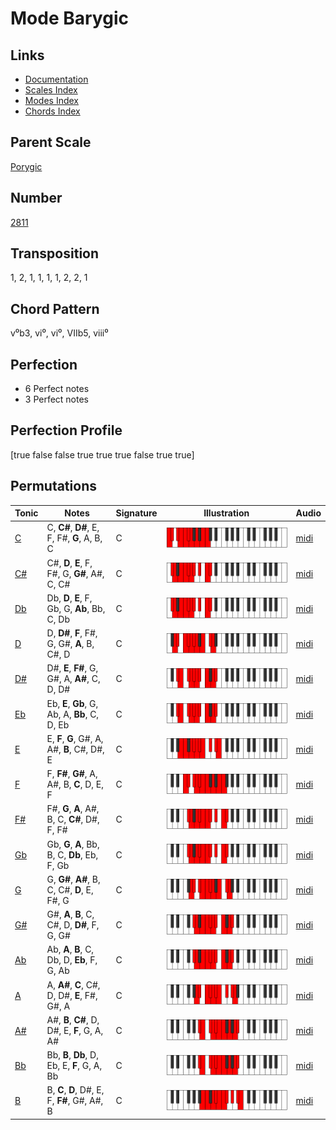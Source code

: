 # Mode Barygic

## Links

- [Documentation](README.md)
- [Scales Index](Scales.md)
- [Modes Index](Modes.md)
- [Chords Index](Chords.md)

## Parent Scale

[Porygic](ScalePorygic.md)

## Number

[2811](https://ianring.com/musictheory/scales/2811)

## Transposition

1, 2, 1, 1, 1, 1, 2, 2, 1

## Chord Pattern

v⁰b3, vi⁰, vi⁰, VIIb5, viii⁰

## Perfection

- 6 Perfect notes
- 3 Perfect notes

## Perfection Profile

[true false false true true true false true true]

## Permutations

| Tonic | Notes | Signature | Illustration | Audio |
|-------|-------|-----------|--------------|-------|
| [C](ModeCNaturalBarygic.md) | C, **C#**, **D#**, E, F, F#, **G**, A, B, C | C | ![CNaturalBarygic](ModeCNaturalBarygic.png) | [midi](https://github.com/edipermadi/music/blob/main/docs/ModeCNaturalBarygic.mid?raw=true) |
| [C#](ModeCSharpBarygic.md) | C#, **D**, **E**, F, F#, G, **G#**, A#, C, C# | C | ![CSharpBarygic](ModeCSharpBarygic.png) | [midi](https://github.com/edipermadi/music/blob/main/docs/ModeCSharpBarygic.mid?raw=true) |
| [Db](ModeDFlatBarygic.md) | Db, **D**, **E**, F, Gb, G, **Ab**, Bb, C, Db | C | ![DFlatBarygic](ModeDFlatBarygic.png) | [midi](https://github.com/edipermadi/music/blob/main/docs/ModeDFlatBarygic.mid?raw=true) |
| [D](ModeDNaturalBarygic.md) | D, **D#**, **F**, F#, G, G#, **A**, B, C#, D | C | ![DNaturalBarygic](ModeDNaturalBarygic.png) | [midi](https://github.com/edipermadi/music/blob/main/docs/ModeDNaturalBarygic.mid?raw=true) |
| [D#](ModeDSharpBarygic.md) | D#, **E**, **F#**, G, G#, A, **A#**, C, D, D# | C | ![DSharpBarygic](ModeDSharpBarygic.png) | [midi](https://github.com/edipermadi/music/blob/main/docs/ModeDSharpBarygic.mid?raw=true) |
| [Eb](ModeEFlatBarygic.md) | Eb, **E**, **Gb**, G, Ab, A, **Bb**, C, D, Eb | C | ![EFlatBarygic](ModeEFlatBarygic.png) | [midi](https://github.com/edipermadi/music/blob/main/docs/ModeEFlatBarygic.mid?raw=true) |
| [E](ModeENaturalBarygic.md) | E, **F**, **G**, G#, A, A#, **B**, C#, D#, E | C | ![ENaturalBarygic](ModeENaturalBarygic.png) | [midi](https://github.com/edipermadi/music/blob/main/docs/ModeENaturalBarygic.mid?raw=true) |
| [F](ModeFNaturalBarygic.md) | F, **F#**, **G#**, A, A#, B, **C**, D, E, F | C | ![FNaturalBarygic](ModeFNaturalBarygic.png) | [midi](https://github.com/edipermadi/music/blob/main/docs/ModeFNaturalBarygic.mid?raw=true) |
| [F#](ModeFSharpBarygic.md) | F#, **G**, **A**, A#, B, C, **C#**, D#, F, F# | C | ![FSharpBarygic](ModeFSharpBarygic.png) | [midi](https://github.com/edipermadi/music/blob/main/docs/ModeFSharpBarygic.mid?raw=true) |
| [Gb](ModeGFlatBarygic.md) | Gb, **G**, **A**, Bb, B, C, **Db**, Eb, F, Gb | C | ![GFlatBarygic](ModeGFlatBarygic.png) | [midi](https://github.com/edipermadi/music/blob/main/docs/ModeGFlatBarygic.mid?raw=true) |
| [G](ModeGNaturalBarygic.md) | G, **G#**, **A#**, B, C, C#, **D**, E, F#, G | C | ![GNaturalBarygic](ModeGNaturalBarygic.png) | [midi](https://github.com/edipermadi/music/blob/main/docs/ModeGNaturalBarygic.mid?raw=true) |
| [G#](ModeGSharpBarygic.md) | G#, **A**, **B**, C, C#, D, **D#**, F, G, G# | C | ![GSharpBarygic](ModeGSharpBarygic.png) | [midi](https://github.com/edipermadi/music/blob/main/docs/ModeGSharpBarygic.mid?raw=true) |
| [Ab](ModeAFlatBarygic.md) | Ab, **A**, **B**, C, Db, D, **Eb**, F, G, Ab | C | ![AFlatBarygic](ModeAFlatBarygic.png) | [midi](https://github.com/edipermadi/music/blob/main/docs/ModeAFlatBarygic.mid?raw=true) |
| [A](ModeANaturalBarygic.md) | A, **A#**, **C**, C#, D, D#, **E**, F#, G#, A | C | ![ANaturalBarygic](ModeANaturalBarygic.png) | [midi](https://github.com/edipermadi/music/blob/main/docs/ModeANaturalBarygic.mid?raw=true) |
| [A#](ModeASharpBarygic.md) | A#, **B**, **C#**, D, D#, E, **F**, G, A, A# | C | ![ASharpBarygic](ModeASharpBarygic.png) | [midi](https://github.com/edipermadi/music/blob/main/docs/ModeASharpBarygic.mid?raw=true) |
| [Bb](ModeBFlatBarygic.md) | Bb, **B**, **Db**, D, Eb, E, **F**, G, A, Bb | C | ![BFlatBarygic](ModeBFlatBarygic.png) | [midi](https://github.com/edipermadi/music/blob/main/docs/ModeBFlatBarygic.mid?raw=true) |
| [B](ModeBNaturalBarygic.md) | B, **C**, **D**, D#, E, F, **F#**, G#, A#, B | C | ![BNaturalBarygic](ModeBNaturalBarygic.png) | [midi](https://github.com/edipermadi/music/blob/main/docs/ModeBNaturalBarygic.mid?raw=true) |
